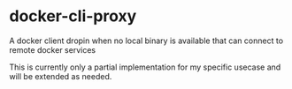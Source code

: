 # docker-cli-proxy
A docker client dropin when no local binary is available that can connect to remote docker services

This is currently only a partial implementation for my specific usecase and will be extended as needed.
